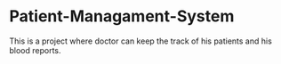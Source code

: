 # Patient-Managament-System

This is a project where doctor can keep the track of his patients and his blood reports.
